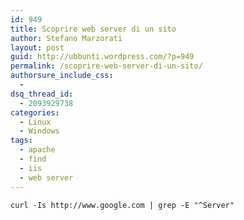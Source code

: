 ```yaml
---
id: 949
title: Scoprire web server di un sito
author: Stefano Marzorati
layout: post
guid: http://ubbunti.wordpress.com/?p=949
permalink: /scoprire-web-server-di-un-sito/
authorsure_include_css:
  - 
dsq_thread_id:
  - 2093929738
categories:
  - Linux
  - Windows
tags:
  - apache
  - find
  - iis
  - web server
---
```

`curl -Is http://www.google.com | grep -E "^Server"`